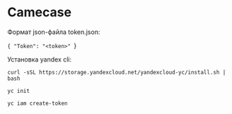 # Camecase
Формат json-файла token.json:

`{
  "Token": "<token>"
`}

Установка yandex cli:

`curl -sSL https://storage.yandexcloud.net/yandexcloud-yc/install.sh | bash`

`yc init`

`yc iam create-token`

